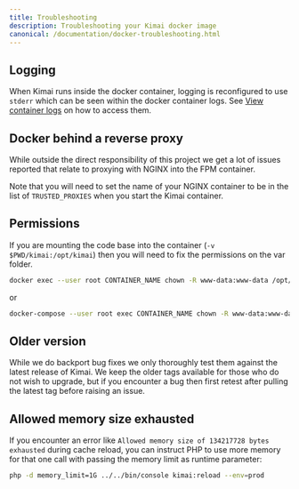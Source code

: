 ```yaml
---
title: Troubleshooting
description: Troubleshooting your Kimai docker image
canonical: /documentation/docker-troubleshooting.html
---
```


## Logging

When Kimai runs inside the docker container, logging is reconfigured to use `stderr` which can be seen within the docker container logs.
See [View container logs](https://docs.docker.com/config/containers/logging/) on how to access them.

## Docker behind a reverse proxy

While outside the direct responsibility of this project we get a lot of issues reported that relate to proxying with NGINX into the FPM container.

Note that you will need to set the name of your NGINX container to be in the list of `TRUSTED_PROXIES` when you start the Kimai container.

## Permissions

If you are mounting the code base into the container (`-v $PWD/kimai:/opt/kimai`) then you will need to fix the permissions on the var folder.

```bash
docker exec --user root CONTAINER_NAME chown -R www-data:www-data /opt/kimai/var
```

or

```bash
docker-compose --user root exec CONTAINER_NAME chown -R www-data:www-data /opt/kimai/var
```

## Older version

While we do backport bug fixes we only thoroughly test them against the latest release of Kimai.
We keep the older tags available for those who do not wish to upgrade, but if you encounter a bug then first retest after pulling the latest tag before raising an issue.

## Allowed memory size exhausted

If you encounter an error like `Allowed memory size of 134217728 bytes exhausted` during cache reload, you can instruct PHP to use more memory for that one call with passing the memory limit as runtime parameter:

```bash
php -d memory_limit=1G ../../bin/console kimai:reload --env=prod
```
